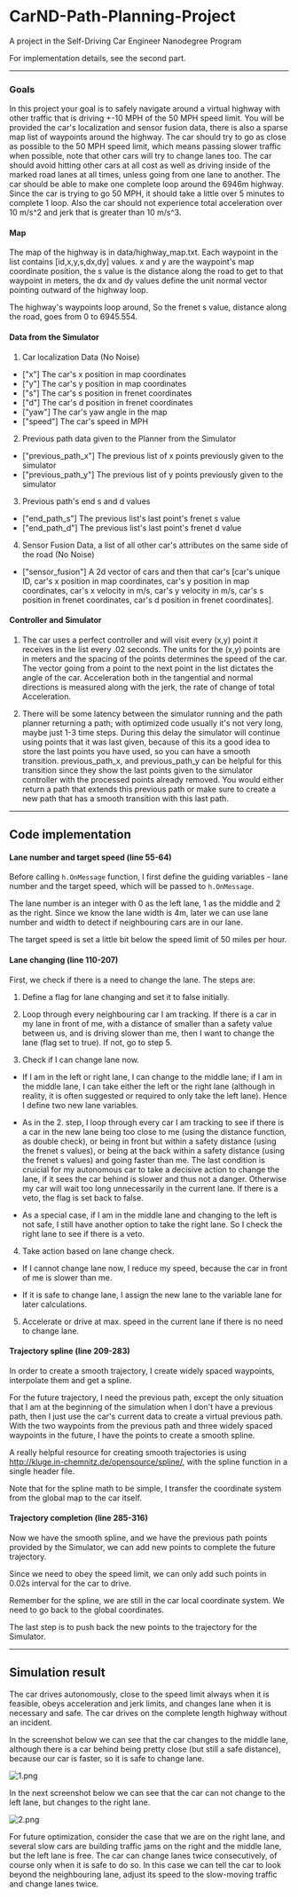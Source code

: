 # CarND-Path-Planning-Project
A project in the Self-Driving Car Engineer Nanodegree Program

For implementation details, see the second part.

---
### Goals
In this project your goal is to safely navigate around a virtual highway with other traffic that is driving +-10 MPH of the 50 MPH speed limit. You will be provided the car's localization and sensor fusion data, there is also a sparse map list of waypoints around the highway. The car should try to go as close as possible to the 50 MPH speed limit, which means passing slower traffic when possible, note that other cars will try to change lanes too. The car should avoid hitting other cars at all cost as well as driving inside of the marked road lanes at all times, unless going from one lane to another. The car should be able to make one complete loop around the 6946m highway. Since the car is trying to go 50 MPH, it should take a little over 5 minutes to complete 1 loop. Also the car should not experience total acceleration over 10 m/s^2 and jerk that is greater than 10 m/s^3.

#### Map
The map of the highway is in data/highway_map.txt. Each waypoint in the list contains [id,x,y,s,dx,dy] values. x and y are the waypoint's map coordinate position, the s value is the distance along the road to get to that waypoint in meters, the dx and dy values define the unit normal vector pointing outward of the highway loop.

The highway's waypoints loop around, So the frenet s value, distance along the road, goes from 0 to 6945.554.

#### Data from the Simulator
1. Car localization Data (No Noise)
- ["x"] The car's x position in map coordinates
- ["y"] The car's y position in map coordinates
- ["s"] The car's s position in frenet coordinates
- ["d"] The car's d position in frenet coordinates
- ["yaw"] The car's yaw angle in the map
- ["speed"] The car's speed in MPH

2. Previous path data given to the Planner from the Simulator
- ["previous_path_x"] The previous list of x points previously given to the simulator
- ["previous_path_y"] The previous list of y points previously given to the simulator

3. Previous path's end s and d values
- ["end_path_s"] The previous list's last point's frenet s value
- ["end_path_d"] The previous list's last point's frenet d value

4. Sensor Fusion Data, a list of all other car's attributes on the same side of the road (No Noise)
- ["sensor_fusion"] A 2d vector of cars and then that car's [car's unique ID, car's x position in map coordinates, car's y position in map coordinates, car's x velocity in m/s, car's y velocity in m/s, car's s position in frenet coordinates, car's d position in frenet coordinates].

#### Controller and Simulator
1. The car uses a perfect controller and will visit every (x,y) point it receives in the list every .02 seconds. The units for the (x,y) points are in meters and the spacing of the points determines the speed of the car. The vector going from a point to the next point in the list dictates the angle of the car. Acceleration both in the tangential and normal directions is measured along with the jerk, the rate of change of total Acceleration.

2. There will be some latency between the simulator running and the path planner returning a path; with optimized code usually it's not very long, maybe just 1-3 time steps. During this delay the simulator will continue using points that it was last given, because of this its a good idea to store the last points you have used, so you can have a smooth transition. previous_path_x, and previous_path_y can be helpful for this transition since they show the last points given to the simulator controller with the processed points already removed. You would either return a path that extends this previous path or make sure to create a new path that has a smooth transition with this last path.

---

## Code implementation

#### Lane number and target speed (line 55-64)
Before calling ```h.OnMessage``` function, I first define the guiding variables - lane number and the target speed, which will be passed to ```h.OnMessage```.

The lane number is an integer with 0 as the left lane, 1 as the middle and 2 as the right. Since we know the lane width is 4m, later we can use lane number and width to detect if neighbouring cars are in our lane.

The target speed is set a little bit below the speed limit of 50 miles per hour.

#### Lane changing (line 110-207)
First, we check if there is a need to change the lane. The steps are:

1. Define a flag for lane changing and set it to false initially.

2. Loop through every neighbouring car I am tracking. If there is a car in my lane in front of me, with a distance of smaller than a safety value between us, and is driving slower than me, then I want to change the lane (flag set to true). If not, go to step 5.

3. Check if I can change lane now.
- If I am in the left or right lane, I can change to the middle lane; if I am in the middle lane, I can take either the left or the right lane (although in reality, it is often suggested or required to only take the left lane). Hence I define two new lane variables.

- As in the 2. step, I loop through every car I am tracking to see if there is a car in the new lane being too close to me (using the distance function, as double check), or being in front but within a safety distance (using the frenet s values), or being at the back within a safety distance (using the frenet s values) and going faster than me. The last condition is cruicial for my autonomous car to take a decisive action to change the lane, if it sees the car behind is slower and thus not a danger. Otherwise my car will wait too long unnecessarily in the current lane. If there is a veto, the flag is set back to false.

- As a special case, if I am in the middle lane and changing to the left is not safe, I still have another option to take the right lane. So I check the right lane to see if there is a veto.

4. Take action based on lane change check.

- If I cannot change lane now, I reduce my speed, because the car in front of me is slower than me.

- If it is safe to change lane, I assign the new lane to the variable lane for later calculations.

5. Accelerate or drive at max. speed in the current lane if there is no need to change lane.

#### Trajectory spline (line 209-283)
In order to create a smooth trajectory, I create widely spaced waypoints, interpolate them and get a spline.

For the future trajectory, I need the previous path, except the only situation that I am at the beginning of the simulation when I don't have a previous path, then I just use the car's current data to create a virtual previous path. With the two waypoints from the previous path and three widely spaced waypoints in the future, I have the points to create a smooth spline.

A really helpful resource for creating smooth trajectories is using http://kluge.in-chemnitz.de/opensource/spline/, with the spline function in a single header file.

Note that for the spline math to be simple, I transfer the coordinate system from the global map to the car itself.

#### Trajectory completion (line 285-316)
Now we have the smooth spline, and we have the previous path points provided by the Simulator, we can add new points to complete the future trajectory.

Since we need to obey the speed limit, we can only add such points in 0.02s interval for the car to drive.

Remember for the spline, we are still in the car local coordinate system. We need to go back to the global coordinates.

The last step is to push back the new points to the trajectory for the Simulator.

---

## Simulation result
The car drives autonomously, close to the speed limit always when it is feasible, obeys acceleration and jerk limits, and changes lane when it is necessary and safe. The car drives on the complete length highway without an incident.

In the screenshot below we can see that the car changes to the middle lane, although there is a car behind being pretty close (but still a safe distance), because our car is faster, so it is safe to change lane.

![1.png](./1.png)

In the next screenshot below we can see that the car can not change to the left lane, but changes to the right lane.

![2.png](./2.png)

For future optimization, consider the case that we are on the right lane, and several slow cars are building traffic jams on the right and the middle lane, but the left lane is free. The car can change lanes twice consecutively, of course only when it is safe to do so. In this case we can tell the car to look beyond the neighbouring lane, adjust its speed to the slow-moving traffic and change lanes twice.
